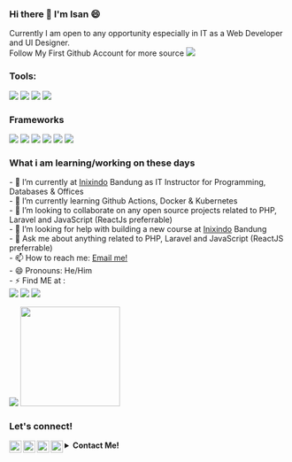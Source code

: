 ### Hi there 👋 I'm Isan 😄
Currently I am open to any opportunity especially in IT as a Web Developer and UI Designer.
<br> Follow My First Github Account for more source <a href="https://github.com/metaliccode" target="_blank"><img src="https://img.shields.io/badge/metaliccode-30302f?style=flat&logo=github" /></a>

### Tools:
<p>
    <img src="https://img.shields.io/badge/OS-MacOS-blue?&logo=apple" />
    <img src="https://img.shields.io/badge/Text%20Editor-Visual%20Studio%20Code-blue?&logo=visual%20studio%20code&logoColor=blue" />
    <img src="https://img.shields.io/badge/UI-Figma-blue?&logo=figma" />
    <img src="https://gpvc.arturio.dev/metaliccode" />
</p>

### Frameworks
<p>
   <img src="https://img.shields.io/badge/Framework-Laravel-red?&logo=laravel" />
   <img src="https://img.shields.io/badge/Framework-NodeJs-green?&logo=node.js" />
   <img src="https://img.shields.io/badge/Framework-Flutter-blue?&logo=flutter" />
   <img src="https://img.shields.io/badge/Framework-VueJs-green?&logo=vue.js" />   
   <img src="https://img.shields.io/badge/Framework-CI-red?&logo=codeigniter" />
   <img src="https://img.shields.io/badge/Library-ReactJS/Native-blue?&logo=react" />
<p>

### What i am learning/working on these days 
</summary>
    - 🔭 I’m currently at <a href="https://www.inixindo.id/">Inixindo<a> Bandung as IT Instructor for Programming, Databases & Offices</br>
    - 🌱 I’m currently learning Github Actions, Docker & Kubernetes</br>
    - 👯 I’m looking to collaborate on any open source projects related to PHP, Laravel and JavaScript (ReactJs preferrable)</br>
    - 🤔 I’m looking for help with building a new course at <a href="https://www.inixindo.id/">Inixindo<a> Bandung</br>
    - 💬 Ask me about anything related to PHP, Laravel and JavaScript (ReactJS preferrable)</br>
    - 📫 How to reach me: <a href="mailto:isan.mh69@gmail.com">Email me!</a></br>
    - 😄 Pronouns: He/Him </br>
    - ⚡ Find ME at : 
    <br>
     <a href="https://metaliccode.github.io/" target="blank"><img src="https://img.shields.io/badge/Website-https://metaliccode.github.io/-green?" /></a>
    <a href="https://www.instagram.com/Isanz_mh/" target="_blank"><img src="https://img.shields.io/badge/isanz_mh-30302f?style=flat&logo=instagram" /></a>
    <a href="https://linkedin.com/in/isanz-mh" target="_blank"><img src="https://img.shields.io/badge/Ihsan_Miftahul_Huda-30302f?style=flat&logo=linkedin" /></a>
    
<p>
    <img src="https://github-readme-stats.vercel.app/api?username=isanmh&hide=contribs,prs&show_icons=true&hide_border=true&title_color=000" />
    <img src="https://github-readme-stats.vercel.app/api/top-langs/?username=isanmh&layout=compact" height="180px"/>
</p>

### Let's connect!
<p>
<!--     <a href="https://bagusfe.id" target="blank"><img src="https://img.shields.io/badge/Website-https://bagusfe.id-green?" /></a> -->
    <a href="https://www.instagram.com/Isanz_mh/" target="_blank">
        <img align="left" alt="Isanz_mh - Instagram" width="22px" src="https://img.icons8.com/fluent/48/fa314a/instagram-new.png"/>
    </a>
    <a href="https://web.facebook.com/izangym" target="_blank">
        <img align="left" alt="Isan'z M - Facebook" width="22px" src="https://img.icons8.com/color/48/fa314a/facebook.png"/>
    </a>
    <a href="https://www.youtube.com/channel/UCWVXcK2pKYRzCfbzAdxSfVA" target="_blank">
        <img align="left" alt="Ihsan Miftahul Huda - Youtube" width="22px" src="https://img.icons8.com/ios-filled/50/fa314a/youtube-play.png"/>
    </a> 
    <a href="https://linkedin.com/in/isanz-mh" target="_blank">
     <img align="left" alt="Ihsan Miftahul Huda - LinkedIn" width="22px" src="https://img.icons8.com/fluent/48/fa314a/linkedin.png"/>
    </a>
  
<details>
 <summary><strong>Contact Me!</strong></summary>
    <br>
    <a href="https://wa.me/085352044517?text=Hallo Ihsan Miftahul Huda, Now I'm looking for Web Developer" target="_blank"><img src="https://img.shields.io/badge/isanz_mh-30302f?style=flat&logo=whatsapp" /></a>
    <a href="https://www.instagram.com/Isanz_mh/" target="_blank"><img src="https://img.shields.io/badge/isanz_mh-30302f?style=flat&logo=instagram" /></a>
    <a href="https://web.facebook.com/izangym" target="_blank"><img src="https://img.shields.io/badge/Isan'z_M-30302f?style=flat&logo=facebook" /></a>
    <a href="https://www.youtube.com/channel/UCWVXcK2pKYRzCfbzAdxSfVA" target="_blank"><img src="https://img.shields.io/badge/Ihsan_Miftahul_Huda-30302f?style=flat&logo=youtube" /></a>
    <a href="https://linkedin.com/in/isanz-mh" target="_blank"><img src="https://img.shields.io/badge/Ihsan_Miftahul_Huda-30302f?style=flat&logo=linkedin" /></a>
</details>    
  
<!--     <a href="https://medium.com/@bagusfe" target="blank"><img src="https://img.shields.io/badge/Bagus_Frayoga-30302f?style=flat&logo=medium" /></a> -->
<!--     <a href="https://https://twitter.com/bagusfedotid" target="blank"><img src="https://img.shields.io/badge/@bagusfedotid-30302f?style=flat&logo=twitter" /></a> -->
<!--     <a href="https://www.paypal.me/gewdfe" target="blank"><img src="https://ionicabizau.github.io/badges/paypal.svg" /></a> -->
</p>


